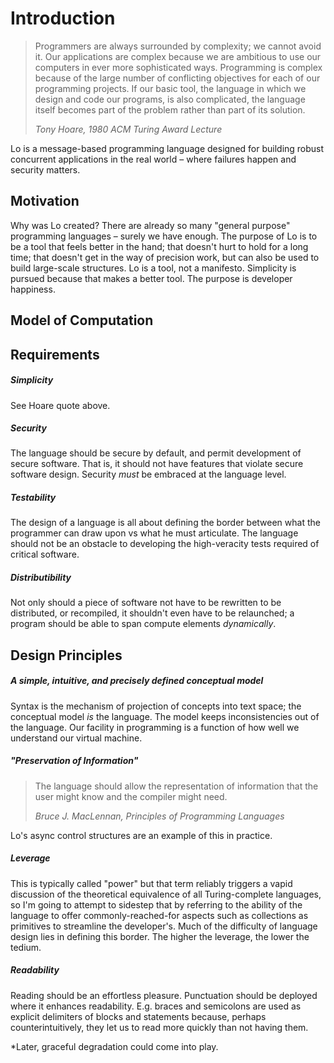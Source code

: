 # Introduction

> Programmers are always surrounded by complexity; we cannot avoid it. Our applications are complex because we are ambitious to use our computers in ever more sophisticated ways. Programming is complex because of the large number of conflicting objectives for each of our programming projects. If our basic tool, the language in which we design and code our programs, is also complicated, the language itself becomes part of the problem rather than part of its solution.
> 
> *Tony Hoare, 1980 ACM Turing Award Lecture*

Lo is a message-based programming language designed for building robust concurrent applications in the real world – where failures happen and security matters.

## Motivation

Why was Lo created? There are already so many "general purpose" programming languages – surely we have enough. The purpose of Lo is to be a tool that feels better in the hand; that doesn't hurt to hold for a long time; that doesn't get in the way of precision work, but can also be used to build large-scale structures. Lo is a tool, not a manifesto. Simplicity is pursued because that makes a better tool. The purpose is developer happiness.

## Model of Computation

## Requirements

##### Simplicity

See Hoare quote above.

##### Security

The language should be secure by default, and permit development of secure software. That is, it should not have features that violate secure software design. Security *must* be embraced at the language level.

##### Testability

The design of a language is all about defining the border between what the programmer can draw upon vs what he must articulate. The language should not be an obstacle to developing the high-veracity tests required of critical software.

##### Distributibility

Not only should a piece of software not have to be rewritten to be distributed, or recompiled, it shouldn't even have to be relaunched; a program should be able to span compute elements *dynamically*.

## Design Principles

##### A simple, intuitive, and precisely defined conceptual model

Syntax is the mechanism of projection of concepts into text space; the conceptual model *is* the language. The model keeps inconsistencies out of the language. Our facility in programming is a function of how well we understand our virtual machine.

##### "Preservation of Information"

> The language should allow the representation of information that the user might know and the compiler might need.
> 
> *Bruce J. MacLennan, Principles of Programming Languages*

Lo's async control structures are an example of this in practice.

##### Leverage

This is typically called "power" but that term reliably triggers a vapid discussion of the theoretical equivalence of all Turing-complete languages, so I'm going to attempt to sidestep that by referring to the ability of the language to offer commonly-reached-for aspects such as collections as primitives to streamline the developer's. Much of the difficulty of language design lies in defining this border. The higher the leverage, the lower the tedium.

##### Readability

Reading should be an effortless pleasure. Punctuation should be deployed where it enhances readability. E.g. braces and semicolons are used as explicit delimiters of blocks and statements because, perhaps counterintuitively, they let us to read more quickly than not having them.

*Later, graceful degradation could come into play.